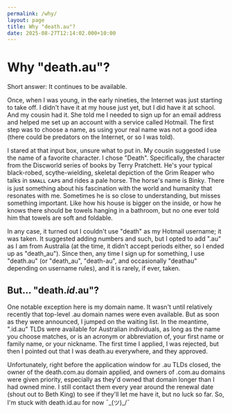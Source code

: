 ```yaml
---
permalink: /why/
layout: page
title: Why "death.au"?
date: 2025-08-27T12:14:02.000+10:00
---
```


# Why "death.au"?

Short answer: It continues to be available.

Once, when I was young, in the early nineties, the Internet was just starting to take off. I didn't have it at my house just yet, but I did have it at school. And my cousin had it. She told me I needed to sign up for an email address and helped me set up an account with a service called Hotmail. The first step was to choose a name, as using your real name was not a good idea (there could be predators on the Internet, or so I was told).

I stared at that input box, unsure what to put in. My cousin suggested I use the name of a favorite character. I chose "Death". Specifically, the character from the Discworld series of books by Terry Pratchett. He's your typical black-robed, scythe-wielding, skeletal depiction of the Grim Reaper who talks in sᴍᴀʟʟ ᴄᴀᴘs and rides a pale horse. The horse's name is Binky. There is just something about his fascination with the world and humanity that resonates with me. Sometimes he is so close to understanding, but misses something important. Like how his house is bigger on the inside, or how he knows there should be towels hanging in a bathroom, but no one ever told him that towels are soft and foldable.

In any case, it turned out I couldn't use "death" as my Hotmail username; it was taken. It suggested adding numbers and such, but I opted to add ".au" as I am from Australia (at the time, it didn't accept periods either, so I ended up as "death_au"). Since then, any time I sign up for something, I use "death.au" (or "death_au", "death-au", and occasionally "deathau" depending on username rules), and it is rarely, if ever, taken.

## But... "death.*id*.au"?

One notable exception here is my domain name. It wasn't until relatively recently that top-level .au domain names were even available. But as soon as they were announced, I jumped on the waiting list. In the meantime, ".id.au" TLDs were available for Australian individuals, as long as the name you choose matches, or is an acronym or abbreviation of, your first name or family name, or your nickname. The first time I applied, I was rejected, but then I pointed out that I was death.au everywhere, and they approved.

Unfortunately, right before the application window for .au TLDs closed, the owner of the death.com.au domain applied, and owners of .com.au domains were given priority, especially as they'd owned that domain longer than I had owned mine. I still contact them every year around the renewal date (shout out to Beth King) to see if they'll let me have it, but no luck so far. So, I'm stuck with death.id.au for now ¯\_(ツ)_/¯
